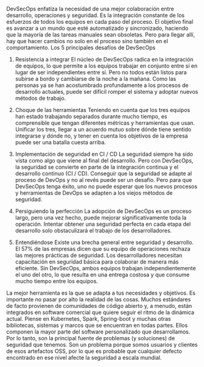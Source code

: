 


 


 
 


DevSecOps enfatiza la necesidad de una mejor colaboración entre desarrollo, operaciones y seguridad. Es la integración constante de los esfuerzos de todos los equipos en cada paso del proceso. El objetivo final es avanzar a un mundo que esté automatizado y sincronizado, haciendo que la mayoría de las tareas manuales sean obsoletas. Pero para llegar allí, hay que hacer cambios no solo en el proceso sino también en el comportamiento.
Los 5 principales desafíos de DevSecOps


1) Resistencia a integrar
El núcleo de DevSecOps radica en la integración de equipos, lo que permite a los equipos trabajar en conjunto entre sí en lugar de ser independientes entre sí. Pero no todos están listos para subirse a bordo y cambiarse de la noche a la mañana. Como las personas ya se han acostumbrado profundamente a los procesos de desarrollo actuales, puede ser difícil romper el sistema y adoptar nuevos métodos de trabajo.
 
2) Choque de las herramientas
Teniendo en cuenta que los tres equipos han estado trabajando separados durante mucho tiempo, es comprensible que tengan diferentes métricas y herramientas que usan. Unificar los tres, llegar a un acuerdo mutuo sobre dónde tiene sentido integrarse y dónde no, y tener en cuenta los objetivos de la empresa puede ser una batalla cuesta arriba.
 
3) Implementación de seguridad en CI / CD
La seguridad siempre ha sido vista como algo que viene al final del desarrollo. Pero con DevSecOps, la seguridad se convierte en parte de la integración continua y el desarrollo continuo (CI / CD). Conseguir que la seguridad se adapte al proceso de DevOps y no al revés puede ser un desafío. Pero para que DevSecOps tenga éxito, uno no puede esperar que los nuevos procesos y herramientas de DevOps se adapten a los viejos métodos de seguridad.
 
4) Persiguiendo la perfección
La adopción de DevSecOps es un proceso largo, pero una vez hecho, puede mejorar significativamente toda la operación. Intentar obtener una seguridad perfecta en cada etapa del desarrollo solo obstaculizará el trabajo de los desarrolladores.
 
5) Entendiéndose
Existe una brecha general entre seguridad y desarrollo. El 57% de las empresas dicen que su equipo de operaciones rechaza las mejores prácticas de seguridad. Los desarrolladores necesitan capacitación en seguridad básica para colaborar de manera más eficiente. Sin DevSecOps, ambos equipos trabajan independientemente el uno del otro, lo que resulta en una entrega costosa y que consume mucho tiempo entre los equipos.
 


La mejor herramienta es la que se adapta a tus necesidades y objetivos. Es importante no pasar por alto la realidad de las cosas. Muchos estándares de facto provienen de comunidades de código abierto y, a menudo, están integrados en software comercial que quiere seguir el ritmo de la dinámica actual. Piense en Kubernetes, Spark, Spring-boot y muchas otras bibliotecas, sistemas y marcos que se encuentran en todas partes. Ellos componen la mayor parte del software personalizado que desarrollamos. Por lo tanto, son la principal fuente de problemas (y soluciones) de seguridad que tenemos. Son un problema porque somos usuarios y clientes de esos artefactos OSS, por lo que es probable que cualquier defecto encontrado en ese nivel afecte la seguridad a escala mundial.

